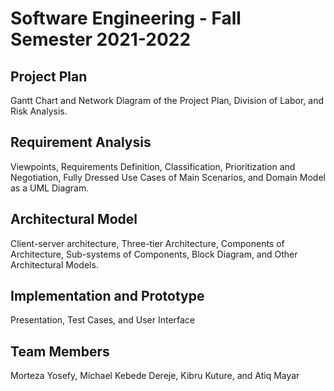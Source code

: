 # Software Engineering - Fall Semester 2021-2022

## Project Plan
Gantt Chart and Network Diagram of the Project Plan, Division of Labor, and Risk Analysis.

## Requirement Analysis
Viewpoints, Requirements Definition, Classification, Prioritization and Negotiation, Fully Dressed Use Cases of Main Scenarios, and Domain Model as a UML Diagram.

## Architectural Model
Client-server architecture, Three-tier Architecture, Components of Architecture, Sub-systems of Components, Block Diagram, and Other Architectural Models.

## Implementation and Prototype
Presentation, Test Cases, and User Interface

## Team Members
Morteza Yosefy,
Michael Kebede Dereje,
Kibru Kuture, and
Atiq Mayar
